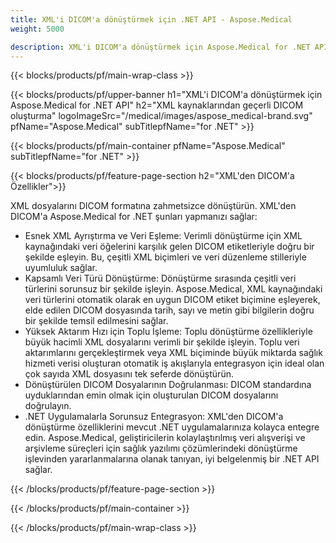 ```yaml
---
title: XML'i DICOM'a dönüştürmek için .NET API - Aspose.Medical
weight: 5000

description: XML'i DICOM'a dönüştürmek için Aspose.Medical for .NET API hakkında bilgi
---
```


{{< blocks/products/pf/main-wrap-class >}}

{{< blocks/products/pf/upper-banner h1="XML'i DICOM'a dönüştürmek için Aspose.Medical for .NET API" h2="XML kaynaklarından geçerli DICOM oluşturma" logoImageSrc="/medical/images/aspose_medical-brand.svg" pfName="Aspose.Medical" subTitlepfName="for .NET" >}}

{{< blocks/products/pf/main-container pfName="Aspose.Medical" subTitlepfName="for .NET" >}}

{{< blocks/products/pf/feature-page-section h2="XML'den DICOM'a Özellikler">}}

<p>XML dosyalarını DICOM formatına zahmetsizce dönüştürün. XML'den DICOM'a Aspose.Medical for .NET şunları yapmanızı sağlar:</p>

<ul>
<li>Esnek XML Ayrıştırma ve Veri Eşleme: Verimli dönüştürme için XML kaynağındaki veri öğelerini karşılık gelen DICOM etiketleriyle doğru bir şekilde eşleyin. Bu, çeşitli XML biçimleri ve veri düzenleme stilleriyle uyumluluk sağlar.</li>
<li>Kapsamlı Veri Türü Dönüştürme: Dönüştürme sırasında çeşitli veri türlerini sorunsuz bir şekilde işleyin. Aspose.Medical, XML kaynağındaki veri türlerini otomatik olarak en uygun DICOM etiket biçimine eşleyerek, elde edilen DICOM dosyasında tarih, sayı ve metin gibi bilgilerin doğru bir şekilde temsil edilmesini sağlar.</li>
<li>Yüksek Aktarım Hızı için Toplu İşleme: Toplu dönüştürme özellikleriyle büyük hacimli XML dosyalarını verimli bir şekilde işleyin. Toplu veri aktarımlarını gerçekleştirmek veya XML biçiminde büyük miktarda sağlık hizmeti verisi oluşturan otomatik iş akışlarıyla entegrasyon için ideal olan çok sayıda XML dosyasını tek seferde dönüştürün.</li>
<li>Dönüştürülen DICOM Dosyalarının Doğrulanması: DICOM standardına uyduklarından emin olmak için oluşturulan DICOM dosyalarını doğrulayın.</li>
<li>.NET Uygulamalarla Sorunsuz Entegrasyon: XML'den DICOM'a dönüştürme özelliklerini mevcut .NET uygulamalarınıza kolayca entegre edin. Aspose.Medical, geliştiricilerin kolaylaştırılmış veri alışverişi ve arşivleme süreçleri için sağlık yazılımı çözümlerindeki dönüştürme işlevinden yararlanmalarına olanak tanıyan, iyi belgelenmiş bir .NET API sağlar.</li>
</ul>

{{< /blocks/products/pf/feature-page-section >}}

{{< /blocks/products/pf/main-container >}}

{{< /blocks/products/pf/main-wrap-class >}}